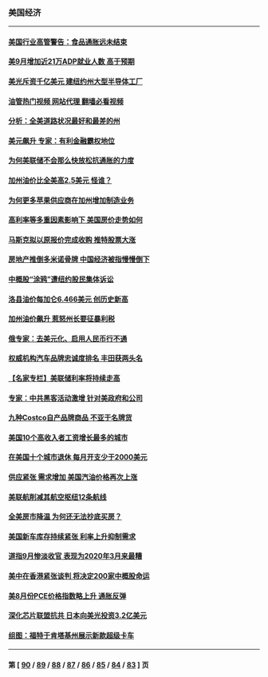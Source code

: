 ### 美国经济
---
#### [美国行业高管警告：食品通胀远未结束](../../pages/ncid1078158/n13840115.md?10070045) 
#### [美9月增加近21万ADP就业人数 高于预期](../../pages/ncid1078158/n13839554.md?10070045) 
#### [美光斥资千亿美元 建纽约州大型半导体工厂](../../pages/ncid1078158/n13839247.md?10070045) 
#### [油管热门视频 网站代理 翻墙必看视频](http://209.222.30.114:81/youtube.html?10070045)
#### [分析：全美道路状况最好和最差的州](../../pages/ncid1078158/n13839156.md?10070045) 
#### [美元飙升 专家：有利金融霸权地位](../../pages/ncid1078158/n13839140.md?10070045) 
#### [为何美联储不会那么快放松抗通胀的力度](../../pages/ncid1078158/n13839046.md?10070045) 
#### [加州油价比全美高2.5美元 怪谁？](../../pages/ncid1078158/n13839055.md?10070045) 
#### [为何更多苹果供应商在加州增加制造业务](../../pages/ncid1078158/n13838955.md?10070045) 
#### [高利率等多重因素影响下 美国房价走势如何](../../pages/ncid1078158/n13839043.md?10070045) 
#### [马斯克拟以原报价完成收购 推特股票大涨](../../pages/ncid1078158/n13838847.md?10070045) 
#### [房地产推倒多米诺骨牌 中国经济被指慢慢倒下](../../pages/ncid1078158/n13838727.md?10070045) 
#### [中概股“涂鸦”遭纽约股民集体诉讼](../../pages/ncid1078158/n13838379.md?10070045) 
#### [洛县油价每加仑6.466美元 创历史新高](../../pages/ncid1078158/n13838238.md?10070045) 
#### [加州油价飙升 惹怒州长要征暴利税](../../pages/ncid1078158/n13838204.md?10070045) 
#### [俄专家：去美元化、启用人民币行不通](../../pages/ncid1078158/n13837392.md?10070045) 
#### [权威机构汽车品牌忠诚度排名 丰田获两头名](../../pages/ncid1078158/n13836510.md?10070045) 
#### [【名家专栏】美联储利率将持续走高](../../pages/ncid1078158/n13836990.md?10070045) 
#### [专家：中共黑客活动激增 针对美政府和公司](../../pages/ncid1078158/n13837254.md?10070045) 
#### [九种Costco自产品牌商品 不亚于名牌货](../../pages/ncid1078158/n13835875.md?10070045) 
#### [美国10个高收入者工资增长最多的城市](../../pages/ncid1078158/n13836986.md?10070045) 
#### [在美国十个城市退休 每月开支少于2000美元](../../pages/ncid1078158/n13833986.md?10070045) 
#### [供应紧张 需求增加 美国汽油价格再次上涨](../../pages/ncid1078158/n13836959.md?10070045) 
#### [美联航削减其航空枢纽12条航线](../../pages/ncid1078158/n13836894.md?10070045) 
#### [全美房市降温 为何还无法抄底买房？](../../pages/ncid1078158/n13836669.md?10070045) 
#### [美国新车库存持续紧张 利率上升抑制需求](../../pages/ncid1078158/n13836599.md?10070045) 
#### [道指9月惨淡收官 表现为2020年3月来最糟](../../pages/ncid1078158/n13836475.md?10070045) 
#### [美中在香港紧张谈判 将决定200家中概股命运](../../pages/ncid1078158/n13834602.md?10070045) 
#### [美8月份PCE价格指数略上升 通胀反弹](../../pages/ncid1078158/n13836319.md?10070045) 
#### [深化芯片联盟抗共 日本向美光投资3.2亿美元](../../pages/ncid1078158/n13836337.md?10070045) 
#### [组图：福特于肯塔基州展示新款超级卡车](../../pages/ncid1078158/n13835323.md?10070045) 

---
#### 第 [ [90](./90.md?10070045) / [89](./89.md?10070045) / [88](./88.md?10070045) / [87](./87.md?10070045) / [86](./86.md?10070045) / [85](./85.md?10070045) / [84](./84.md?10070045) / [83](./83.md?10070045) ] 页
